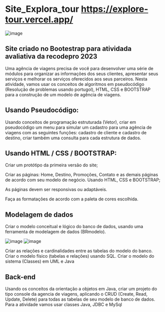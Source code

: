 # Site_Explora_tour https://explore-tour.vercel.app/

![image](https://github.com/FelipeSysten/Site_Explora_tour/assets/76599815/3102a96a-1e2b-400a-b5e8-d3ce0289c511)

## Site criado no Bootestrap para atividada avaliativa da recodepro 2023
Uma agência de viagens precisa de você para desenvolver uma série de módulos para organizar as informações dos seus clientes, apresentar seus serviços e melhorar os serviços oferecidos aos seus parceiros. 
Nesta atividade, vamos usar os conceitos de algoritmos em pseudocódigo (Resolução de problemas usando portugol), HTML, CSS e BOOTSTRAP para a construção de um modelo de agência de viagens.  

## Usando Pseudocódigo: 
Usando conceitos de programação estruturada (Vetor), criar em pseudocódigo um menu para simular um cadastro para uma agência de viagens com as seguintes funções: cadastro de cliente e cadastro de destino, criar também uma consulta para cada estrutura de dados. 

## Usando HTML / CSS / BOOTSTRAP: 

Criar um protótipo da primeira versão do site; 

Criar as páginas: Home, Destino, Promoções, Contato e as demais páginas de acordo com seu modelo de negócio. Usando HTML, CSS e BOOTSTRAP; 

As páginas devem ser responsivas ou adaptáveis. 

 Faça as formatações de acordo com a paleta de cores escolhida. 

##  Modelagem de dados

Criar o modelo conceitual e lógico do banco de dados, usando uma ferramenta de modelagem de dados (BRmodelo). 

![image](https://github.com/FelipeSysten/Site_Explora_tour/assets/76599815/7dc4257b-ff01-4248-adf5-8776115741cd) ![image](https://github.com/FelipeSysten/Site_Explora_tour/assets/76599815/0d4fde4f-04c7-4d35-a6df-e8f04eb8ea90)



Criar as relações e cardinalidades entre as tabelas do modelo do banco. Criar o modelo físico (tabelas e relações) usando SQL. Criar o modelo do sistema (Classes) em UML e Java 

## Back-end 

Usando os conceitos da orientação a objetos em Java, criar um projeto do tipo console da agencia de viagens, aplicando o CRUD (Create, Read, Update, Delete) para todas as tabelas de seu modelo de banco de dados. Para a atividade vamos usar classes Java, JDBC e MySql 

